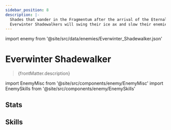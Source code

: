 ```yaml
---
sidebar_position: 8
description: |-
  Shades that wander in the Fragmentum after the arrival of the Eternal Freeze. It mimics the form of the Silvermane Guards in a twisted manner. Fitted with the same uniformed armors as the Belobog warriors, its skull is however replaced by an icicle of faceless ice.
  Everwinter Shadewalkers will swing their ice ax and slow their enemies in battle.
---
```


import enemy from '@site/src/data/enemies/Everwinter_Shadewalker.json'

# Everwinter Shadewalker
<blockquote>{frontMatter.description}</blockquote>

import EnemyMisc from '@site/src/components/enemy/EnemyMisc'
import EnemySkills from '@site/src/components/enemy/EnemySkills'

## Stats

<EnemyMisc enemy={enemy} variant={0} />

## Skills

<EnemySkills enemy={enemy} variant={0} />
